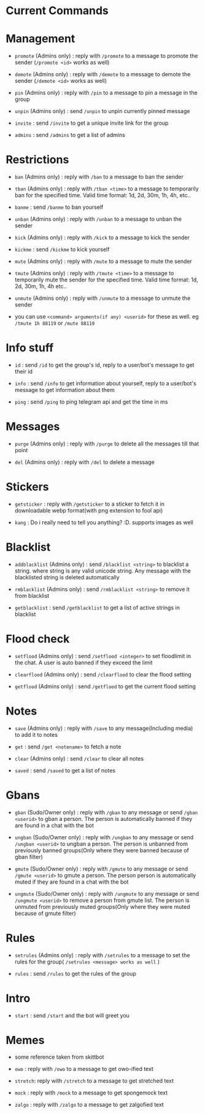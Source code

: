 Current Commands
=============

# Management

- `promote` (Admins only) : reply with `/promote` to a message to promote the sender (`/promote <id>` works as well)

- `demote` (Admins only) : reply with `/demote` to a message to demote the sender (`/demote <id>` works as well)

- `pin` (Admins only) : reply with `/pin` to a message to pin a message in the group

- `unpin` (Admins only) : send `/unpin` to unpin currently pinned message

- `invite` : send `/invite` to get a unique invite link for the group

- `admins` : send `/admins` to get a list of admins

# Restrictions

- `ban` (Admins only) : reply with `/ban` to a message to ban the sender

- `tban` (Admins only) : reply with `/tban <time>` to a message to temporarily ban for the specified time.
Valid time format: 1d, 2d, 30m, 1h, 4h, etc..

- `banme` : send `/banme` to ban yourself

- `unban` (Admins only) : reply with `/unban` to a message to unban the sender

- `kick` (Admins only) : reply with `/kick` to a message to kick the sender

- `kickme` : send `/kickme` to kick yourself

- `mute` (Admins only) : reply with `/mute` to a message to mute the sender

- `tmute` (Admins only) : reply with `/tmute <time>` to a message to temporarily mute the sender for the specified time.
Valid time format: 1d, 2d, 30m, 1h, 4h etc..

- `unmute` (Admins only) : reply with `/unmute` to a message to unmute the sender

- you can use `<command> arguments(if any) <userid>` for these as well. eg `/tmute 1h 88119` or `/mute 88119`

# Info stuff

- `id` : send `/id` to get the group's id, reply to a user/bot's message to get their id

- `info` : send `/info` to get information about yourself, reply to a user/bot's message to get information about them

- `ping` : send `/ping` to ping telegram api and get the time in ms

# Messages

- `purge` (Admins only) : reply with `/purge` to delete all the messages till that point

- `del` (Admins only) : reply with `/del` to delete a message

# Stickers

- `getsticker` : reply with `/getsticker` to a sticker to fetch it in downloadable webp format(with png extension to fool api)

- `kang` : Do i really need to tell you anything? :D. supports images as well

# Blacklist

- `addblacklist` (Admins only) : send `/blacklist <string>` to blacklist a string. where string is any valid unicode string. Any message with the blacklisted string is deleted automatically

- `rmblacklist` (Admins only) : send `/rmblacklist <string>` to remove it from blacklist

- `getblacklist` : send `/getblacklist` to get a list of active strings in blacklist

# Flood check

- `setflood` (Admins only) : send `/setflood <integer>` to set floodlimit in the chat. A user is auto banned
if they exceed the limit

- `clearflood` (Admins only) : send `/clearflood` to clear the flood setting

- `getflood` (Admins only) : send `/getflood` to get the current flood setting

# Notes

- `save` (Admins only) : reply with `/save` to any message(Including media) to add it to notes

- `get` : send `/get <notename>` to fetch a note

- `clear` (Admins only) : send `/clear` to clear all notes

- `saved` : send `/saved` to get a list of notes

# Gbans

- `gban` (Sudo/Owner only) : reply with `/gban` to any message or send `/gban <userid>` to gban a person.
The person is automatically banned if they are found in a chat with the bot

- `ungban` (Sudo/Owner only) : reply with `/ungban` to any message or send `/ungban <userid>` to ungban a person. The person is unbanned from previously banned groups(Only where they were banned because of gban filter)

- `gmute` (Sudo/Owner only) : reply with `/gmute` to any message or send `/gmute <userid>` to gmute a person.
The person person is automatically muted if they are found in a chat with the bot

- `ungmute` (Sudo/Owner only) : reply with `/ungmute` to any message or send `/ungmute <userid>` to remove a person from gmute list. The person is unmuted from previously muted groups(Only where they were muted because of gmute filter)

# Rules

- `setrules` (Admins only) : reply with `/setrules` to a message to set the rules for the group( `/setrules <message> works as well` )

- `rules` : send `/rules` to get the rules of the group

# Intro

- `start` : send `/start` and the bot will greet you

# Memes

- some reference taken from skittbot

- `owo` : reply with `/owo` to a message to get owo-ified text
- `stretch`: reply with `/stretch` to a message to get stretched text
- `mock` : reply with `/mock` to a message to get spongemock text
- `zalgo` : reply with `/zalgo` to a message to get zalgofied text